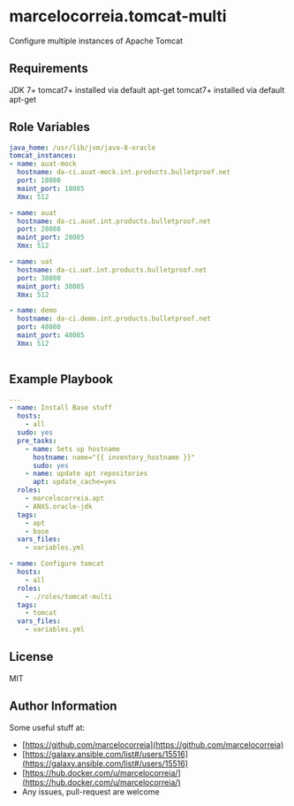 marcelocorreia.tomcat-multi
=========

Configure multiple instances of Apache Tomcat

Requirements
------------

JDK 7+
tomcat7+ installed via default apt-get 
tomcat7+ installed via default apt-get 

Role Variables
--------------

```yml
java_home: /usr/lib/jvm/java-8-oracle
tomcat_instances:
- name: auat-mock
  hostname: da-ci.auat-mock.int.products.bulletproof.net
  port: 18080
  maint_port: 18085
  Xmx: 512

- name: auat
  hostname: da-ci.auat.int.products.bulletproof.net
  port: 28080
  maint_port: 28085
  Xmx: 512

- name: uat
  hostname: da-ci.uat.int.products.bulletproof.net
  port: 38080
  maint_port: 38085
  Xmx: 512

- name: demo
  hostname: da-ci.demo.int.products.bulletproof.net
  port: 48080
  maint_port: 48085
  Xmx: 512
  
```

Example Playbook
----------------

```yml
---
- name: Install Base stuff
  hosts:
    - all
  sudo: yes
  pre_tasks:
    - name: Sets up hostname
      hostname: name="{{ inventory_hostname }}"
      sudo: yes
    - name: update apt repositories
      apt: update_cache=yes
  roles:
    - marcelocorreia.apt
    - ANXS.oracle-jdk
  tags:
    - apt
    - base
  vars_files:
    - variables.yml

- name: Configure tomcat
  hosts:
    - all
  roles:
    - ./roles/tomcat-multi
  tags:
    - tomcat
  vars_files:
    - variables.yml

```

License
-------

MIT

Author Information
------------------

Some useful stuff at:
- [https://github.com/marcelocorreia](https://github.com/marcelocorreia)
- [https://galaxy.ansible.com/list#/users/15516](https://galaxy.ansible.com/list#/users/15516)
- [https://hub.docker.com/u/marcelocorreia/](https://hub.docker.com/u/marcelocorreia/)
- Any issues, pull-request are welcome
